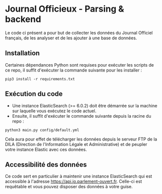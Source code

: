 # Journal Officieux - Parsing & backend

Le code ci présent a pour but de collecter les données du Journal Officiel
français, de les analyser et de les ajouter à une base de données.

## Installation

Certaines dépendances Python sont requises pour exécuter les scripts de ce repo,
il suffit d'exécuter la commande suivante pour les installer :
```
pip3 install -r requirements.txt
```

## Exécution du code

* Une instance ElasticSearch (>= 6.0.2) doit être démarrée sur la machine sur laquelle
vous exécutez le code actuel.
* Ensuite, il suffit d'exécuter le commande suivante depuis la racine du repo :
```
python3 main.py config/default.yml
```

Cela aura pour effet de télécharger les données depuis le serveur FTP de la DILA
(Direction de l'Information Légale et Administrative) et de peupler votre
instance Elastic avec ces données.

## Accessibilité des données

Ce code sert en particulier à maintenir une instance ElasticSearch qui est
accessible à l'adresse https://api.jo.parlement-ouvert.fr.
Celle-ci est requêtable et vous pouvez disposer des données à votre guise.

